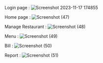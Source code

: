 Login page : 
![Screenshot 2023-11-17 174855](https://github.com/AnkitS7007/Laravel-restaurant-management/assets/116058405/70715e5e-8ec3-4fba-8a6f-94f6af59a17e)

Home page : 
![Screenshot (47)](https://github.com/AnkitS7007/Laravel-restaurant-management/assets/116058405/3b71b2f5-a84e-4c0f-80c6-75c6eb5432f8)

Manage Restaurant : 
![Screenshot (48)](https://github.com/AnkitS7007/Laravel-restaurant-management/assets/116058405/6f33349f-e9d4-408b-a87d-a74a53d11db1)

Menu : 
![Screenshot (49)](https://github.com/AnkitS7007/Laravel-restaurant-management/assets/116058405/bf6fbccf-ad64-4451-b733-cbc16ee8b843)

Bill : 
![Screenshot (50)](https://github.com/AnkitS7007/Laravel-restaurant-management/assets/116058405/7ee17eaf-4334-4f8f-b683-6679f8d5825a)

Report : 
![Screenshot (51)](https://github.com/AnkitS7007/Laravel-restaurant-management/assets/116058405/f34cdda1-4ad7-4b2d-861c-218c0d0df14d)



